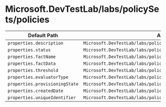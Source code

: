 # Microsoft.DevTestLab/labs/policySets/policies

| Default Path | Alias |
|---|---|
| `properties.description` | `Microsoft.DevTestLab/labs/policySets/policies/description` |
| `properties.status` | `Microsoft.DevTestLab/labs/policySets/policies/status` |
| `properties.factName` | `Microsoft.DevTestLab/labs/policySets/policies/factName` |
| `properties.factData` | `Microsoft.DevTestLab/labs/policySets/policies/factData` |
| `properties.threshold` | `Microsoft.DevTestLab/labs/policySets/policies/threshold` |
| `properties.evaluatorType` | `Microsoft.DevTestLab/labs/policySets/policies/evaluatorType` |
| `properties.provisioningState` | `Microsoft.DevTestLab/labs/policySets/policies/provisioningState` |
| `properties.createdDate` | `Microsoft.DevTestLab/labs/policySets/policies/createdDate` |
| `properties.uniqueIdentifier` | `Microsoft.DevTestLab/labs/policySets/policies/uniqueIdentifier` |

